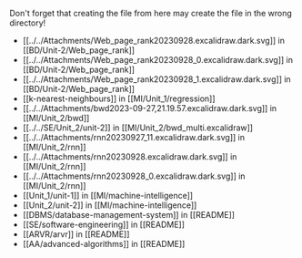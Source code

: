 Don't forget that creating the file from here may create the file in the wrong directory!
- [[../../Attachments/Web_page_rank20230928.excalidraw.dark.svg]] in [[BD/Unit-2/Web_page_rank]]
- [[../../Attachments/Web_page_rank20230928_0.excalidraw.dark.svg]] in [[BD/Unit-2/Web_page_rank]]
- [[../../Attachments/Web_page_rank20230928_1.excalidraw.dark.svg]] in [[BD/Unit-2/Web_page_rank]]
- [[k-nearest-neighbours]] in [[MI/Unit_1/regression]]
- [[../../Attachments/bwd2023-09-27,21.19.57.excalidraw.dark.svg]] in [[MI/Unit_2/bwd]]
- [[../../SE/Unit_2/unit-2]] in [[MI/Unit_2/bwd_multi.excalidraw]]
- [[../../Attachments/rnn20230927_11.excalidraw.dark.svg]] in [[MI/Unit_2/rnn]]
- [[../../Attachments/rnn20230928.excalidraw.dark.svg]] in [[MI/Unit_2/rnn]]
- [[../../Attachments/rnn20230928_0.excalidraw.dark.svg]] in [[MI/Unit_2/rnn]]
- [[Unit_1/unit-1]] in [[MI/machine-intelligence]]
- [[Unit_2/unit-2]] in [[MI/machine-intelligence]]
- [[DBMS/database-management-system]] in [[README]]
- [[SE/software-engineering]] in [[README]]
- [[ARVR/arvr]] in [[README]]
- [[AA/advanced-algorithms]] in [[README]]